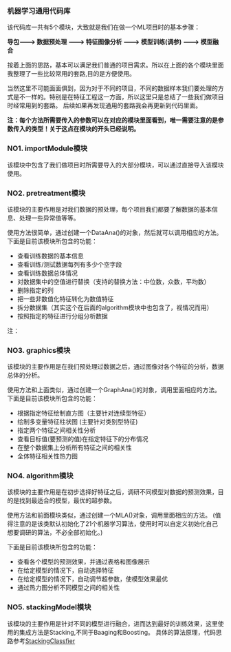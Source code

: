 ### 机器学习通用代码库

该代码库一共有5个模块，大致就是我们在做一个ML项目时的基本步骤：

**导包---> 数据预处理 ---> 特征图像分析 ---> 模型训练(调参) ---> 模型融合**

按着上面的思路，基本可以满足我们普通的项目需求。所以在上面的各个模块里面我整理了一些比较常用的套路,目的是方便使用。

当然这里不可能面面俱到，因为对于不同的项目，不同的数据样本我们要处理的方式是不一样的。特别是在特征工程这一方面，所以这里只是总结了一些我们做项目时经常用到的套路。
后续如果再发现通用的套路我会再更新到代码里面。

**注：每个方法所需要传入的参数可以在对应的模块里面看到，唯一需要注意的是参数传入的类型！关于这点在模块的开头已经说明。**


### NO1. importModule模块
该模块中包含了我们做项目时所需要导入的大部分模块，可以通过直接导入该模块使用。

### NO2. pretreatment模块
该模块的主要作用是对我们数据的预处理，每个项目我们都要了解数据的基本信息、处理一些异常值等等。

使用方法很简单，通过创建一个DataAna()的对象，然后就可以调用相应的方法。下面是目前该模块所包含的功能：

- 查看训练数据的基本信息
- 查看训练/测试数据每列有多少个空字段
- 查看训练数据总体情况
- 对数据集中的空值进行替换（支持的替换方法：中位数，众数，平均数）
- 删除指定的列
- 把一些非数值化特征转化为数值特征
- 拆分数据集（其实这个在后面的algorithm模块中也包含了，视情况而用）
- 按照指定的特征进行分组分析数据

注：

### NO3. graphics模块
该模块的主要作用是在我们预处理过数据之后，通过图像对各个特征的分析，数据总体的分析。

使用方法和上面类似，通过创建一个GraphAna()的对象，调用里面相应的方法。下面是目前该模块所包含的功能：

- 根据指定特征绘制直方图（主要针对连续型特征）
- 绘制多变量特征柱状图 (主要针对类别型特征)
- 指定两个特征之间相关性分析
- 查看目标值(要预测的值)在指定特征下的分布情况
- 在整个数据集上分析所有特征之间的相关性
- 全体特征相关性热力图

### NO4. algorithm模块
该模块的主要作用是在初步选择好特征之后，调研不同模型对数据的预测效果，目的是找到最适合的模型，最优的超参数。

使用方法和前面模块类似，通过创建一个MLA()对象，调用里面相应的方法。  (值得注意的是该类默认初始化了21个机器学习算法，使用时可以自定义初始化自己想要调研的算法，不必全部初始化。)

下面是目前该模块所包含的功能：

- 查看各个模型的预测效果，并通过表格和图像展示
- 在给定模型的情况下，自动选择特征
- 在给定模型的情况下，自动调节超参数，使模型效果最优
- 通过热力图分析不同模型之间的相关性

### NO5. stackingModel模块
该模块的主要作用是针对不同的模型进行融合，进而达到最好的训练效果，这里使用的集成方法是Stacking,不同于Baaging和Boosting。
具体的算法原理，代码思路参考[StackingClassfier](http://rasbt.github.io/mlxtend/user_guide/classifier/StackingClassifier/)

